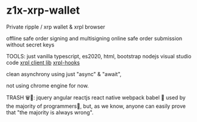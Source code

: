 # z1x-xrp-wallet
Private ripple / xrp wallet & xrpl browser

offline safe order signing and multisigning
online safe order submission without secret keys

TOOLS:
just vanilla typescript, es2020, html, bootstrap
nodejs
visual studio code
[xrpl client lib](https://xrpl.org/)
[xrpl-hooks](http://hooks.xrpl.org)

clean asynchrony using just "async" & "await", 

not using chrome engine for now.



TRASH 🗑💩:
jquery angular reactjs react native webpack babel 💩
used by the majority of programmers💩, 
but, as we know, anyone can easily prove that 
"the majority is always wrong".



